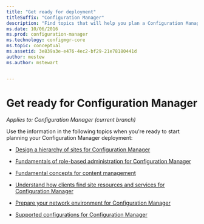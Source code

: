```yaml
---
title: "Get ready for deployment"
titleSuffix: "Configuration Manager"
description: "Find topics that will help you plan a Configuration Manager deployment."
ms.date: 10/06/2016
ms.prod: configuration-manager
ms.technology: configmgr-core
ms.topic: conceptual
ms.assetid: 3e839a3e-e476-4ec2-bf29-21e78180441d
author: mestew
ms.author: mstewart


---
```

# Get ready for Configuration Manager

*Applies to: Configuration Manager (current branch)*

Use the information in the following topics when you're ready to start planning your Configuration Manager deployment:  


-   [Design a hierarchy of sites for Configuration Manager](../../core/plan-design/hierarchy/design-a-hierarchy-of-sites.md)  

-   [Fundamentals of role-based administration for Configuration Manager](../../core/understand/fundamentals-of-role-based-administration.md)  

-   [Fundamental concepts for content management](../../core/plan-design/hierarchy/fundamental-concepts-for-content-management.md)  

-   [Understand how clients find site resources and services for Configuration Manager](../../core/plan-design/hierarchy/understand-how-clients-find-site-resources-and-services.md)  

-   [Prepare your network environment for Configuration Manager](network/configure-firewalls-ports-domains.md)  

-   [Supported configurations for Configuration Manager](../../core/plan-design/configs/supported-configurations.md)  
